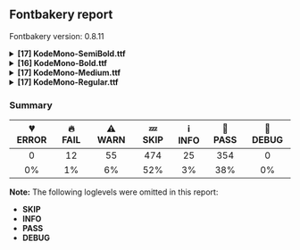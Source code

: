 ## Fontbakery report

Fontbakery version: 0.8.11

<details><summary><b>[17] KodeMono-SemiBold.ttf</b></summary><div><details><summary>🔥 <b>FAIL:</b> Checking OS/2 usWinAscent & usWinDescent. (<a href="https://font-bakery.readthedocs.io/en/stable/fontbakery/profiles/universal.html#com.google.fonts/check/family/win_ascent_and_descent">com.google.fonts/check/family/win_ascent_and_descent</a>)</summary><div>


* 🔥 **FAIL** OS/2.usWinDescent value should be equal or greater than 1000, but got 640 instead. [code: descent]
</div></details><details><summary>🔥 <b>FAIL:</b> Ensure soft_dotted characters lose their dot when combined with marks that replace the dot. (<a href="https://font-bakery.readthedocs.io/en/stable/fontbakery/profiles/universal.html#com.google.fonts/check/soft_dotted">com.google.fonts/check/soft_dotted</a>)</summary><div>


* 🔥 **FAIL** The dot of soft dotted characters used in orthographies must disappear in the following strings: i̊ i̋ i̍ i̐ i̓ j̀ j́ j̃ j̄ j̈ j̑ į̀ į́ į̂ į̃ į̄ į̌ ɨ̀ ɨ́ ɨ̂ ɨ̃ ɨ̄ ɨ̈ ɨ̋ ɨ̌ ɨ̏ ɨ̧̀ ɨ̧́ ɨ̧̂ ɨ̧̌ ɨ̱̀ ɨ̱́ ɨ̱̈ ḭ̀ ḭ́ ḭ̄ ị̀ ị́ ị̂ ị̃ ị̄

The dot of soft dotted characters should disappear in other cases, for example: i̅ i̇ i̎ i̒ i̔ i̖̅ i̖̇ i̖̊ i̖̋ i̖̍ i̖̎ i̖̐ i̖̒ i̖̓ i̖̔ i̗̅ i̗̇ i̗̊ i̗̋ i̗̍ [code: soft-dotted]
</div></details><details><summary>🔥 <b>FAIL:</b> Checking correctness of monospaced metadata. (<a href="https://font-bakery.readthedocs.io/en/stable/fontbakery/profiles/name.html#com.google.fonts/check/monospace">com.google.fonts/check/monospace</a>)</summary><div>


* 🔥 **FAIL** The PANOSE numbers are incorrect for a monospaced font. Note: Family Type is set to 0, which does not seem right. [code: mono-bad-panose]
* ⚠ **WARN** The OpenType spec recomments at https://learn.microsoft.com/en-us/typography/opentype/spec/recom#hhea-table that hhea.numberOfHMetrics be set to 3 but this font has 1 instead.
Please read https://github.com/fonttools/fonttools/issues/3014 to decide whether this makes sense for your font. [code: bad-numberOfHMetrics]
</div></details><details><summary>⚠ <b>WARN:</b> Checking OS/2 achVendID. (<a href="https://font-bakery.readthedocs.io/en/stable/fontbakery/profiles/googlefonts.html#com.google.fonts/check/vendor_id">com.google.fonts/check/vendor_id</a>)</summary><div>


* ⚠ **WARN** OS/2 VendorID value 'KDA ' is not yet recognized. If you registered it recently, then it's safe to ignore this warning message. Otherwise, you should set it to your own unique 4 character code, and register it with Microsoft at https://www.microsoft.com/typography/links/vendorlist.aspx
 [code: unknown]
</div></details><details><summary>⚠ <b>WARN:</b> License URL matches License text on name table? (<a href="https://font-bakery.readthedocs.io/en/stable/fontbakery/profiles/googlefonts.html#com.google.fonts/check/name/license_url">com.google.fonts/check/name/license_url</a>)</summary><div>


* ⚠ **WARN** Please consider using HTTPS URLs at name table entry [plat=3, enc=1, name=14] [code: http-in-license-info]
</div></details><details><summary>⚠ <b>WARN:</b> Check font follows the Google Fonts vertical metric schema (<a href="https://font-bakery.readthedocs.io/en/stable/fontbakery/profiles/googlefonts.html#com.google.fonts/check/vertical_metrics">com.google.fonts/check/vertical_metrics</a>)</summary><div>


* ⚠ **WARN** We recommend the absolute sum of the hhea metrics should be between 1.2-1.5x of the font's upm. This font has 1.549x (3098) [code: bad-hhea-range]
</div></details><details><summary>⚠ <b>WARN:</b> Ensure Stylistic Sets have description. (<a href="https://font-bakery.readthedocs.io/en/stable/fontbakery/profiles/googlefonts.html#com.google.fonts/check/stylisticset_description">com.google.fonts/check/stylisticset_description</a>)</summary><div>


* ⚠ **WARN** The stylistic set ss03 lacks a description string on the 'name' table. [code: missing-description]
* ⚠ **WARN** The stylistic set ss04 lacks a description string on the 'name' table. [code: missing-description]
* ⚠ **WARN** The stylistic set ss06 lacks a description string on the 'name' table. [code: missing-description]
* ⚠ **WARN** The stylistic set ss07 lacks a description string on the 'name' table. [code: missing-description]
* ⚠ **WARN** The stylistic set ss09 lacks a description string on the 'name' table. [code: missing-description]
* ⚠ **WARN** The stylistic set ss10 lacks a description string on the 'name' table. [code: missing-description]
</div></details><details><summary>⚠ <b>WARN:</b> Ensure fonts have ScriptLangTags declared on the 'meta' table. (<a href="https://font-bakery.readthedocs.io/en/stable/fontbakery/profiles/googlefonts.html#com.google.fonts/check/meta/script_lang_tags">com.google.fonts/check/meta/script_lang_tags</a>)</summary><div>


* ⚠ **WARN** This font file does not have a 'meta' table. [code: lacks-meta-table]
</div></details><details><summary>⚠ <b>WARN:</b> Glyph names are all valid? (<a href="https://font-bakery.readthedocs.io/en/stable/fontbakery/profiles/universal.html#com.google.fonts/check/valid_glyphnames">com.google.fonts/check/valid_glyphnames</a>)</summary><div>


* ⚠ **WARN** The following glyph names may be too long for some legacy systems which may expect a maximum 31-char length limit:
greater_greater_equal_middle.seq, greater_greater_hyphen_middle.seq, greater_greater_hyphen_start.seq and numbersign_underscore_parenleft.liga [code: legacy-long-names]
</div></details><details><summary>⚠ <b>WARN:</b> Check font contains no unreachable glyphs (<a href="https://font-bakery.readthedocs.io/en/stable/fontbakery/profiles/universal.html#com.google.fonts/check/unreachable_glyphs">com.google.fonts/check/unreachable_glyphs</a>)</summary><div>


* ⚠ **WARN** The following glyphs could not be reached by codepoint or substitution rules:

	- acute.case.loclPLK

	- at.spacer

	- braceright.spacer

	- commareversedbelowcomb.case

	- l.spacer

	- parenleft.spacer

	- strokelongoverlay 

	- strokeshortoverlay
 [code: unreachable-glyphs]
</div></details><details><summary>⚠ <b>WARN:</b> Check if each glyph has the recommended amount of contours. (<a href="https://font-bakery.readthedocs.io/en/stable/fontbakery/profiles/universal.html#com.google.fonts/check/contour_count">com.google.fonts/check/contour_count</a>)</summary><div>


* ⚠ **WARN** This check inspects the glyph outlines and detects the total number of contours in each of them. The expected values are infered from the typical ammounts of contours observed in a large collection of reference font families. The divergences listed below may simply indicate a significantly different design on some of your glyphs. On the other hand, some of these may flag actual bugs in the font such as glyphs mapped to an incorrect codepoint. Please consider reviewing the design and codepoint assignment of these to make sure they are correct.

The following glyphs do not have the recommended number of contours:

	- Glyph name: percent	Contours detected: 3	Expected: 5

	- Glyph name: Q	Contours detected: 1	Expected: 2

	- Glyph name: yen	Contours detected: 3	Expected: 1 or 2

	- Glyph name: copyright	Contours detected: 2	Expected: 3

	- Glyph name: softhyphen	Contours detected: 1	Expected: 0

	- Glyph name: Eth	Contours detected: 3	Expected: 2

	- Glyph name: aogonek	Contours detected: 3	Expected: 2

	- Glyph name: Dcroat	Contours detected: 3	Expected: 2

	- Glyph name: dcroat	Contours detected: 3	Expected: 2

	- Glyph name: eogonek	Contours detected: 3	Expected: 2

	- Glyph name: hbar	Contours detected: 2	Expected: 1

	- Glyph name: Lslash	Contours detected: 2	Expected: 1

	- Glyph name: lslash	Contours detected: 2	Expected: 1

	- Glyph name: Tbar	Contours detected: 2	Expected: 1

	- Glyph name: tbar	Contours detected: 2	Expected: 1

	- Glyph name: Uogonek	Contours detected: 2	Expected: 1

	- Glyph name: uogonek	Contours detected: 2	Expected: 1

	- Glyph name: uni0249	Contours detected: 3	Expected: 2

	- Glyph name: perthousand	Contours detected: 4	Expected: 6 or 7

	- Glyph name: trademark	Contours detected: 1	Expected: 2

	- Glyph name: notalmostequal	Contours detected: 3	Expected: 1

	- Glyph name: Dcroat	Contours detected: 3	Expected: 2

	- Glyph name: Eth	Contours detected: 3	Expected: 2

	- Glyph name: Lslash	Contours detected: 2	Expected: 1

	- Glyph name: Q	Contours detected: 1	Expected: 2

	- Glyph name: Tbar	Contours detected: 2	Expected: 1

	- Glyph name: Uogonek	Contours detected: 2	Expected: 1

	- Glyph name: aogonek	Contours detected: 3	Expected: 2

	- Glyph name: copyright	Contours detected: 2	Expected: 3

	- Glyph name: dcroat	Contours detected: 3	Expected: 2

	- Glyph name: eogonek	Contours detected: 3	Expected: 2

	- Glyph name: hbar	Contours detected: 2	Expected: 1

	- Glyph name: lslash	Contours detected: 2	Expected: 1

	- Glyph name: percent	Contours detected: 3	Expected: 5

	- Glyph name: perthousand	Contours detected: 4	Expected: 6 or 7

	- Glyph name: tbar	Contours detected: 2	Expected: 1

	- Glyph name: trademark	Contours detected: 1	Expected: 2

	- Glyph name: uni0249	Contours detected: 3	Expected: 2

	- Glyph name: uogonek	Contours detected: 2	Expected: 1 

	- Glyph name: yen	Contours detected: 3	Expected: 1 or 2
 [code: contour-count]
</div></details><details><summary>⚠ <b>WARN:</b> Does the font contain a soft hyphen? (<a href="https://font-bakery.readthedocs.io/en/stable/fontbakery/profiles/universal.html#com.google.fonts/check/soft_hyphen">com.google.fonts/check/soft_hyphen</a>)</summary><div>


* ⚠ **WARN** This font has a 'Soft Hyphen' character. [code: softhyphen]
</div></details><details><summary>⚠ <b>WARN:</b> Check glyphs in mark glyph class are non-spacing. (<a href="https://font-bakery.readthedocs.io/en/stable/fontbakery/profiles/gdef.html#com.google.fonts/check/gdef_spacing_marks">com.google.fonts/check/gdef_spacing_marks</a>)</summary><div>


* ⚠ **WARN** The following spacing glyphs may be in the GDEF mark glyph class by mistake:
	 acute (U+00B4), acute.case (unencoded), acutebelowcomb (U+0317), acutecomb (U+0301), asciitilde (U+007E), breve (U+02D8), breve.case (unencoded), brevebelowcomb (U+032E), brevecomb (U+0306), breveinvertedbelowcomb (U+032F), breveinvertedcomb (U+0311), candraBinducomb (U+0310), caroncomb (U+030C), cedilla (U+00B8), cedilla.case (unencoded), cedillacomb (U+0327), circumflex (U+02C6), circumflexbelowcomb (U+032D), circumflexcomb (U+0302), commaabovecomb (U+0313), commaaboverightcomb (U+0315), commaaccentcomb (U+0326), commaaccentcomb.salt (unencoded), commabelowcomb.case (unencoded), commareversedabovecomb (U+0314), commareversedbelowcomb.case (unencoded), commaturnedabovecomb (U+0312), dblgravecomb (U+030F), dbllowlinecomb (U+0333), dblvlinecomb (U+030E), dieresis (U+00A8), dieresis.case (unencoded), dieresisbelowcomb (U+0324), dieresiscomb (U+0308), dotaccent (U+02D9), dotaccent.case (unencoded), dotaccentcomb (U+0307), dotbelowcomb (U+0323), grave.case (unencoded), gravebelowcomb (U+0316), gravecomb (U+0300), hookabovecomb (U+0309), hungarumlaut (U+02DD), hungarumlautcomb (U+030B), lowlinecomb (U+0332), macron (U+00AF), macron.case (unencoded), macronbelowcomb (U+0331), macroncomb (U+0304), ogonek (U+02DB), ogonekcomb (U+0328), overlinecomb (U+0305), period_equal.cv32 (unencoded), quoteleft (U+2018), ring (U+02DA), ring.case (unencoded), ringbelowcomb (U+0325), ringcomb (U+030A), tilde (U+02DC), tilde.case (unencoded), tildebelowcomb (U+0330), tildecomb (U+0303), tildeoverlaycomb (U+0334), vlinebelowcomb (U+0329) and vlinecomb (U+030D) [code: spacing-mark-glyphs]
</div></details><details><summary>⚠ <b>WARN:</b> Check mark characters are in GDEF mark glyph class. (<a href="https://font-bakery.readthedocs.io/en/stable/fontbakery/profiles/gdef.html#com.google.fonts/check/gdef_mark_chars">com.google.fonts/check/gdef_mark_chars</a>)</summary><div>


* ⚠ **WARN** The following mark characters could be in the GDEF mark glyph class:
	 strokelongcomb (U+0336) and strokeshortcomb (U+0335) [code: mark-chars]
</div></details><details><summary>⚠ <b>WARN:</b> Check GDEF mark glyph class doesn't have characters that are not marks. (<a href="https://font-bakery.readthedocs.io/en/stable/fontbakery/profiles/gdef.html#com.google.fonts/check/gdef_non_mark_chars">com.google.fonts/check/gdef_non_mark_chars</a>)</summary><div>


* ⚠ **WARN** The following non-mark characters should not be in the GDEF mark glyph class:
	 U+007E, U+00A8, U+00AF, U+00B4, U+00B8, U+02C6, U+02D8, U+02D9, U+02DA, U+02DB, U+02DC, U+02DD and U+2018 [code: non-mark-chars]
</div></details><details><summary>⚠ <b>WARN:</b> Are there any misaligned on-curve points? (<a href="https://font-bakery.readthedocs.io/en/stable/fontbakery/profiles/<Section: Outline Correctness Checks>.html#com.google.fonts/check/outline_alignment_miss">com.google.fonts/check/outline_alignment_miss</a>)</summary><div>


* ⚠ **WARN** The following glyphs have on-curve points which have potentially incorrect y coordinates:

	* j (U+006A): X=704.0,Y=-2.0 (should be at baseline 0?)

	* jcircumflex (U+0135): X=704.0,Y=-2.0 (should be at baseline 0?)

	* jcircumflex (U+0135): X=581.0,Y=1435.0 (should be at cap-height 1433?)

	* obreve (U+014F): X=227.0,Y=1434.0 (should be at cap-height 1433?)

	* obreve (U+014F): X=973.0,Y=1434.0 (should be at cap-height 1433?)

	* umacron (U+016B): X=313.0,Y=1435.0 (should be at cap-height 1433?)

	* umacron (U+016B): X=887.0,Y=1435.0 (should be at cap-height 1433?)

	* uni01F0 (U+01F0): X=769.0,Y=-2.0 (should be at baseline 0?)

	* dotlessj (U+0237): X=769.0,Y=-2.0 (should be at baseline 0?) 

	* uni0249 (U+0249): X=704.0,Y=-2.0 (should be at baseline 0?) [code: found-misalignments]
</div></details><details><summary>⚠ <b>WARN:</b> Are any segments inordinately short? (<a href="https://font-bakery.readthedocs.io/en/stable/fontbakery/profiles/<Section: Outline Correctness Checks>.html#com.google.fonts/check/outline_short_segments">com.google.fonts/check/outline_short_segments</a>)</summary><div>


* ⚠ **WARN** The following glyphs have segments which seem very short:

	* dollar (U+0024) contains a short segment L<<822.0,197.0>--<853.0,224.0>>

	* two (U+0032) contains a short segment L<<347.0,224.0>--<347.0,197.0>>

	* five (U+0035) contains a short segment L<<347.0,1007.0>--<357.0,987.0>>

	* eight (U+0038) contains a short segment L<<308.0,680.0>--<293.0,680.0>>

	* M (U+004D) contains a short segment L<<347.0,1392.0>--<347.0,1359.0>>

	* M (U+004D) contains a short segment L<<510.0,769.0>--<510.0,792.0>>

	* N (U+004E) contains a short segment L<<383.0,1168.0>--<347.0,1168.0>>

	* S (U+0053) contains a short segment L<<822.0,197.0>--<853.0,224.0>>

	* W (U+0057) contains a short segment L<<388.0,236.0>--<411.0,236.0>>

	* W (U+0057) contains a short segment L<<798.0,235.0>--<819.0,235.0>>

	* Y (U+0059) contains a short segment L<<599.0,830.0>--<603.0,830.0>>

	* Z (U+005A) contains a short segment L<<908.0,842.0>--<934.0,842.0>>

	* a (U+0061) contains a short segment L<<339.0,301.0>--<339.0,293.0>>

	* w (U+0077) contains a short segment L<<402.0,232.0>--<411.0,232.0>>

	* w (U+0077) contains a short segment L<<789.0,238.0>--<795.0,238.0>>

	* x (U+0078) contains a short segment L<<318.0,493.0>--<318.0,496.0>>

	* y (U+0079) contains a short segment L<<853.0,-19.0>--<853.0,3.0>>

	* z (U+007A) contains a short segment L<<800.0,873.0>--<800.0,885.0>>

	* yen (U+00A5) contains a short segment L<<599.0,830.0>--<603.0,830.0>>

	* section (U+00A7) contains a short segment L<<763.0,197.0>--<790.0,227.0>>

	* ordfeminine (U+00AA) contains a short segment L<<374.0,870.0>--<374.0,864.0>>

	* twosuperior (U+00B2) contains a short segment L<<499.0,941.0>--<499.0,930.0>>

	* mu (U+00B5) contains a short segment L<<387.0,0.0>--<372.0,26.0>>

	* Ntilde (U+00D1) contains a short segment L<<383.0,1168.0>--<347.0,1168.0>>

	* Yacute (U+00DD) contains a short segment L<<599.0,830.0>--<603.0,830.0>>

	* agrave (U+00E0) contains a short segment L<<339.0,301.0>--<339.0,293.0>>

	* aacute (U+00E1) contains a short segment L<<339.0,301.0>--<339.0,293.0>>

	* acircumflex (U+00E2) contains a short segment L<<339.0,301.0>--<339.0,293.0>>

	* atilde (U+00E3) contains a short segment L<<339.0,301.0>--<339.0,293.0>>

	* adieresis (U+00E4) contains a short segment L<<339.0,301.0>--<339.0,293.0>>

	* aring (U+00E5) contains a short segment L<<339.0,301.0>--<339.0,293.0>>

	* yacute (U+00FD) contains a short segment L<<853.0,-19.0>--<853.0,3.0>>

	* ydieresis (U+00FF) contains a short segment L<<853.0,-19.0>--<853.0,3.0>>

	* amacron (U+0101) contains a short segment L<<339.0,301.0>--<339.0,293.0>>

	* abreve (U+0103) contains a short segment L<<339.0,301.0>--<339.0,293.0>>

	* aogonek (U+0105) contains a short segment L<<339.0,301.0>--<339.0,293.0>>

	* ij (U+0133) contains a short segment L<<826.0,-41.0>--<826.0,-17.0>>

	* Nacute (U+0143) contains a short segment L<<383.0,1168.0>--<347.0,1168.0>>

	* Ncommaaccent (U+0145) contains a short segment L<<383.0,1168.0>--<347.0,1168.0>>

	* Ncaron (U+0147) contains a short segment L<<383.0,1168.0>--<347.0,1168.0>>

	* Eng (U+014A) contains a short segment L<<383.0,1168.0>--<347.0,1168.0>>

	* Sacute (U+015A) contains a short segment L<<822.0,197.0>--<853.0,224.0>>

	* Scircumflex (U+015C) contains a short segment L<<822.0,197.0>--<853.0,224.0>>

	* Scedilla (U+015E) contains a short segment L<<822.0,197.0>--<853.0,224.0>>

	* Scaron (U+0160) contains a short segment L<<822.0,197.0>--<853.0,224.0>>

	* Wcircumflex (U+0174) contains a short segment L<<388.0,236.0>--<411.0,236.0>>

	* Wcircumflex (U+0174) contains a short segment L<<798.0,235.0>--<819.0,235.0>>

	* wcircumflex (U+0175) contains a short segment L<<402.0,232.0>--<411.0,232.0>>

	* wcircumflex (U+0175) contains a short segment L<<789.0,238.0>--<795.0,238.0>>

	* Ycircumflex (U+0176) contains a short segment L<<599.0,830.0>--<603.0,830.0>>

	* ycircumflex (U+0177) contains a short segment L<<853.0,-19.0>--<853.0,3.0>>

	* Ydieresis (U+0178) contains a short segment L<<599.0,830.0>--<603.0,830.0>>

	* Zacute (U+0179) contains a short segment L<<908.0,842.0>--<934.0,842.0>>

	* zacute (U+017A) contains a short segment L<<800.0,873.0>--<800.0,885.0>>

	* Zdotaccent (U+017B) contains a short segment L<<908.0,842.0>--<934.0,842.0>>

	* zdotaccent (U+017C) contains a short segment L<<800.0,873.0>--<800.0,885.0>>

	* Zcaron (U+017D) contains a short segment L<<908.0,842.0>--<934.0,842.0>>

	* zcaron (U+017E) contains a short segment L<<800.0,873.0>--<800.0,885.0>>

	* florin (U+0192) contains a short segment L<<487.0,0.0>--<485.0,0.0>>

	* Scommaaccent (U+0218) contains a short segment L<<822.0,197.0>--<853.0,224.0>>

	* mu (U+03BC) contains a short segment L<<387.0,0.0>--<372.0,26.0>>

	* uni1E01 (U+1E01) contains a short segment L<<339.0,301.0>--<339.0,293.0>>

	* Wgrave (U+1E80) contains a short segment L<<388.0,236.0>--<411.0,236.0>>

	* Wgrave (U+1E80) contains a short segment L<<798.0,235.0>--<819.0,235.0>>

	* wgrave (U+1E81) contains a short segment L<<402.0,232.0>--<411.0,232.0>>

	* wgrave (U+1E81) contains a short segment L<<789.0,238.0>--<795.0,238.0>>

	* Wacute (U+1E82) contains a short segment L<<388.0,236.0>--<411.0,236.0>>

	* Wacute (U+1E82) contains a short segment L<<798.0,235.0>--<819.0,235.0>>

	* wacute (U+1E83) contains a short segment L<<402.0,232.0>--<411.0,232.0>>

	* wacute (U+1E83) contains a short segment L<<789.0,238.0>--<795.0,238.0>>

	* Wdieresis (U+1E84) contains a short segment L<<388.0,236.0>--<411.0,236.0>>

	* Wdieresis (U+1E84) contains a short segment L<<798.0,235.0>--<819.0,235.0>>

	* wdieresis (U+1E85) contains a short segment L<<402.0,232.0>--<411.0,232.0>>

	* wdieresis (U+1E85) contains a short segment L<<789.0,238.0>--<795.0,238.0>>

	* Ygrave (U+1EF2) contains a short segment L<<599.0,830.0>--<603.0,830.0>>

	* ygrave (U+1EF3) contains a short segment L<<853.0,-19.0>--<853.0,3.0>>

	* five.superior (U+2075) contains a short segment L<<499.0,1254.0>--<503.0,1246.0>>

	* eight.superior (U+2078) contains a short segment L<<483.0,1123.0>--<477.0,1123.0>>

	* two.inferior (U+2082) contains a short segment L<<499.0,-150.0>--<499.0,-161.0>>

	* five.inferior (U+2085) contains a short segment L<<499.0,163.0>--<503.0,155.0>>

	* eight.inferior (U+2088) contains a short segment L<<483.0,32.0>--<477.0,32.0>>

	* trademark (U+2122) contains a short segment L<<784.0,939.0>--<784.0,942.0>>

	* lozenge (U+25CA) contains a short segment L<<604.0,1212.0>--<596.0,1212.0>> 

	* lozenge (U+25CA) contains a short segment L<<596.0,157.0>--<604.0,157.0>> [code: found-short-segments]
</div></details><br></div></details><details><summary><b>[16] KodeMono-Bold.ttf</b></summary><div><details><summary>🔥 <b>FAIL:</b> Checking OS/2 usWinAscent & usWinDescent. (<a href="https://font-bakery.readthedocs.io/en/stable/fontbakery/profiles/universal.html#com.google.fonts/check/family/win_ascent_and_descent">com.google.fonts/check/family/win_ascent_and_descent</a>)</summary><div>


* 🔥 **FAIL** OS/2.usWinDescent value should be equal or greater than 1000, but got 640 instead. [code: descent]
</div></details><details><summary>🔥 <b>FAIL:</b> Ensure soft_dotted characters lose their dot when combined with marks that replace the dot. (<a href="https://font-bakery.readthedocs.io/en/stable/fontbakery/profiles/universal.html#com.google.fonts/check/soft_dotted">com.google.fonts/check/soft_dotted</a>)</summary><div>


* 🔥 **FAIL** The dot of soft dotted characters used in orthographies must disappear in the following strings: i̊ i̋ i̍ i̐ i̓ j̀ j́ j̃ j̄ j̈ j̑ į̀ į́ į̂ į̃ į̄ į̌ ɨ̀ ɨ́ ɨ̂ ɨ̃ ɨ̄ ɨ̈ ɨ̋ ɨ̌ ɨ̏ ɨ̧̀ ɨ̧́ ɨ̧̂ ɨ̧̌ ɨ̱̀ ɨ̱́ ɨ̱̈ ḭ̀ ḭ́ ḭ̄ ị̀ ị́ ị̂ ị̃ ị̄

The dot of soft dotted characters should disappear in other cases, for example: i̅ i̇ i̎ i̒ i̔ i̖̅ i̖̇ i̖̊ i̖̋ i̖̍ i̖̎ i̖̐ i̖̒ i̖̓ i̖̔ i̗̅ i̗̇ i̗̊ i̗̋ i̗̍ [code: soft-dotted]
</div></details><details><summary>🔥 <b>FAIL:</b> Checking correctness of monospaced metadata. (<a href="https://font-bakery.readthedocs.io/en/stable/fontbakery/profiles/name.html#com.google.fonts/check/monospace">com.google.fonts/check/monospace</a>)</summary><div>


* 🔥 **FAIL** The PANOSE numbers are incorrect for a monospaced font. Note: Family Type is set to 0, which does not seem right. [code: mono-bad-panose]
* ⚠ **WARN** The OpenType spec recomments at https://learn.microsoft.com/en-us/typography/opentype/spec/recom#hhea-table that hhea.numberOfHMetrics be set to 3 but this font has 1 instead.
Please read https://github.com/fonttools/fonttools/issues/3014 to decide whether this makes sense for your font. [code: bad-numberOfHMetrics]
</div></details><details><summary>⚠ <b>WARN:</b> Checking OS/2 achVendID. (<a href="https://font-bakery.readthedocs.io/en/stable/fontbakery/profiles/googlefonts.html#com.google.fonts/check/vendor_id">com.google.fonts/check/vendor_id</a>)</summary><div>


* ⚠ **WARN** OS/2 VendorID value 'KDA ' is not yet recognized. If you registered it recently, then it's safe to ignore this warning message. Otherwise, you should set it to your own unique 4 character code, and register it with Microsoft at https://www.microsoft.com/typography/links/vendorlist.aspx
 [code: unknown]
</div></details><details><summary>⚠ <b>WARN:</b> License URL matches License text on name table? (<a href="https://font-bakery.readthedocs.io/en/stable/fontbakery/profiles/googlefonts.html#com.google.fonts/check/name/license_url">com.google.fonts/check/name/license_url</a>)</summary><div>


* ⚠ **WARN** Please consider using HTTPS URLs at name table entry [plat=3, enc=1, name=14] [code: http-in-license-info]
</div></details><details><summary>⚠ <b>WARN:</b> Check font follows the Google Fonts vertical metric schema (<a href="https://font-bakery.readthedocs.io/en/stable/fontbakery/profiles/googlefonts.html#com.google.fonts/check/vertical_metrics">com.google.fonts/check/vertical_metrics</a>)</summary><div>


* ⚠ **WARN** We recommend the absolute sum of the hhea metrics should be between 1.2-1.5x of the font's upm. This font has 1.549x (3098) [code: bad-hhea-range]
</div></details><details><summary>⚠ <b>WARN:</b> Ensure Stylistic Sets have description. (<a href="https://font-bakery.readthedocs.io/en/stable/fontbakery/profiles/googlefonts.html#com.google.fonts/check/stylisticset_description">com.google.fonts/check/stylisticset_description</a>)</summary><div>


* ⚠ **WARN** The stylistic set ss03 lacks a description string on the 'name' table. [code: missing-description]
* ⚠ **WARN** The stylistic set ss04 lacks a description string on the 'name' table. [code: missing-description]
* ⚠ **WARN** The stylistic set ss06 lacks a description string on the 'name' table. [code: missing-description]
* ⚠ **WARN** The stylistic set ss07 lacks a description string on the 'name' table. [code: missing-description]
* ⚠ **WARN** The stylistic set ss09 lacks a description string on the 'name' table. [code: missing-description]
* ⚠ **WARN** The stylistic set ss10 lacks a description string on the 'name' table. [code: missing-description]
</div></details><details><summary>⚠ <b>WARN:</b> Ensure fonts have ScriptLangTags declared on the 'meta' table. (<a href="https://font-bakery.readthedocs.io/en/stable/fontbakery/profiles/googlefonts.html#com.google.fonts/check/meta/script_lang_tags">com.google.fonts/check/meta/script_lang_tags</a>)</summary><div>


* ⚠ **WARN** This font file does not have a 'meta' table. [code: lacks-meta-table]
</div></details><details><summary>⚠ <b>WARN:</b> Glyph names are all valid? (<a href="https://font-bakery.readthedocs.io/en/stable/fontbakery/profiles/universal.html#com.google.fonts/check/valid_glyphnames">com.google.fonts/check/valid_glyphnames</a>)</summary><div>


* ⚠ **WARN** The following glyph names may be too long for some legacy systems which may expect a maximum 31-char length limit:
greater_greater_equal_middle.seq, greater_greater_hyphen_middle.seq, greater_greater_hyphen_start.seq and numbersign_underscore_parenleft.liga [code: legacy-long-names]
</div></details><details><summary>⚠ <b>WARN:</b> Check font contains no unreachable glyphs (<a href="https://font-bakery.readthedocs.io/en/stable/fontbakery/profiles/universal.html#com.google.fonts/check/unreachable_glyphs">com.google.fonts/check/unreachable_glyphs</a>)</summary><div>


* ⚠ **WARN** The following glyphs could not be reached by codepoint or substitution rules:

	- acute.case.loclPLK

	- at.spacer

	- braceright.spacer

	- commareversedbelowcomb.case

	- l.spacer

	- parenleft.spacer

	- strokelongoverlay 

	- strokeshortoverlay
 [code: unreachable-glyphs]
</div></details><details><summary>⚠ <b>WARN:</b> Check if each glyph has the recommended amount of contours. (<a href="https://font-bakery.readthedocs.io/en/stable/fontbakery/profiles/universal.html#com.google.fonts/check/contour_count">com.google.fonts/check/contour_count</a>)</summary><div>


* ⚠ **WARN** This check inspects the glyph outlines and detects the total number of contours in each of them. The expected values are infered from the typical ammounts of contours observed in a large collection of reference font families. The divergences listed below may simply indicate a significantly different design on some of your glyphs. On the other hand, some of these may flag actual bugs in the font such as glyphs mapped to an incorrect codepoint. Please consider reviewing the design and codepoint assignment of these to make sure they are correct.

The following glyphs do not have the recommended number of contours:

	- Glyph name: percent	Contours detected: 3	Expected: 5

	- Glyph name: Q	Contours detected: 1	Expected: 2

	- Glyph name: yen	Contours detected: 3	Expected: 1 or 2

	- Glyph name: copyright	Contours detected: 2	Expected: 3

	- Glyph name: softhyphen	Contours detected: 1	Expected: 0

	- Glyph name: Eth	Contours detected: 3	Expected: 2

	- Glyph name: aogonek	Contours detected: 3	Expected: 2

	- Glyph name: Dcroat	Contours detected: 3	Expected: 2

	- Glyph name: dcroat	Contours detected: 3	Expected: 2

	- Glyph name: eogonek	Contours detected: 3	Expected: 2

	- Glyph name: hbar	Contours detected: 2	Expected: 1

	- Glyph name: Lslash	Contours detected: 2	Expected: 1

	- Glyph name: lslash	Contours detected: 2	Expected: 1

	- Glyph name: Tbar	Contours detected: 2	Expected: 1

	- Glyph name: tbar	Contours detected: 2	Expected: 1

	- Glyph name: Uogonek	Contours detected: 2	Expected: 1

	- Glyph name: uogonek	Contours detected: 2	Expected: 1

	- Glyph name: uni0249	Contours detected: 3	Expected: 2

	- Glyph name: perthousand	Contours detected: 4	Expected: 6 or 7

	- Glyph name: trademark	Contours detected: 1	Expected: 2

	- Glyph name: notalmostequal	Contours detected: 3	Expected: 1

	- Glyph name: Dcroat	Contours detected: 3	Expected: 2

	- Glyph name: Eth	Contours detected: 3	Expected: 2

	- Glyph name: Lslash	Contours detected: 2	Expected: 1

	- Glyph name: Q	Contours detected: 1	Expected: 2

	- Glyph name: Tbar	Contours detected: 2	Expected: 1

	- Glyph name: Uogonek	Contours detected: 2	Expected: 1

	- Glyph name: aogonek	Contours detected: 3	Expected: 2

	- Glyph name: copyright	Contours detected: 2	Expected: 3

	- Glyph name: dcroat	Contours detected: 3	Expected: 2

	- Glyph name: eogonek	Contours detected: 3	Expected: 2

	- Glyph name: hbar	Contours detected: 2	Expected: 1

	- Glyph name: lslash	Contours detected: 2	Expected: 1

	- Glyph name: percent	Contours detected: 3	Expected: 5

	- Glyph name: perthousand	Contours detected: 4	Expected: 6 or 7

	- Glyph name: tbar	Contours detected: 2	Expected: 1

	- Glyph name: trademark	Contours detected: 1	Expected: 2

	- Glyph name: uni0249	Contours detected: 3	Expected: 2

	- Glyph name: uogonek	Contours detected: 2	Expected: 1 

	- Glyph name: yen	Contours detected: 3	Expected: 1 or 2
 [code: contour-count]
</div></details><details><summary>⚠ <b>WARN:</b> Does the font contain a soft hyphen? (<a href="https://font-bakery.readthedocs.io/en/stable/fontbakery/profiles/universal.html#com.google.fonts/check/soft_hyphen">com.google.fonts/check/soft_hyphen</a>)</summary><div>


* ⚠ **WARN** This font has a 'Soft Hyphen' character. [code: softhyphen]
</div></details><details><summary>⚠ <b>WARN:</b> Check glyphs in mark glyph class are non-spacing. (<a href="https://font-bakery.readthedocs.io/en/stable/fontbakery/profiles/gdef.html#com.google.fonts/check/gdef_spacing_marks">com.google.fonts/check/gdef_spacing_marks</a>)</summary><div>


* ⚠ **WARN** The following spacing glyphs may be in the GDEF mark glyph class by mistake:
	 acute (U+00B4), acute.case (unencoded), acutebelowcomb (U+0317), acutecomb (U+0301), asciitilde (U+007E), breve (U+02D8), breve.case (unencoded), brevebelowcomb (U+032E), brevecomb (U+0306), breveinvertedbelowcomb (U+032F), breveinvertedcomb (U+0311), candraBinducomb (U+0310), caroncomb (U+030C), cedilla (U+00B8), cedilla.case (unencoded), cedillacomb (U+0327), circumflex (U+02C6), circumflexbelowcomb (U+032D), circumflexcomb (U+0302), commaabovecomb (U+0313), commaaboverightcomb (U+0315), commaaccentcomb (U+0326), commaaccentcomb.salt (unencoded), commabelowcomb.case (unencoded), commareversedabovecomb (U+0314), commareversedbelowcomb.case (unencoded), commaturnedabovecomb (U+0312), dblgravecomb (U+030F), dbllowlinecomb (U+0333), dblvlinecomb (U+030E), dieresis (U+00A8), dieresis.case (unencoded), dieresisbelowcomb (U+0324), dieresiscomb (U+0308), dotaccent (U+02D9), dotaccent.case (unencoded), dotaccentcomb (U+0307), dotbelowcomb (U+0323), grave.case (unencoded), gravebelowcomb (U+0316), gravecomb (U+0300), hookabovecomb (U+0309), hungarumlaut (U+02DD), hungarumlautcomb (U+030B), lowlinecomb (U+0332), macron (U+00AF), macron.case (unencoded), macronbelowcomb (U+0331), macroncomb (U+0304), ogonek (U+02DB), ogonekcomb (U+0328), overlinecomb (U+0305), period_equal.cv32 (unencoded), quoteleft (U+2018), ring (U+02DA), ring.case (unencoded), ringbelowcomb (U+0325), ringcomb (U+030A), tilde (U+02DC), tilde.case (unencoded), tildebelowcomb (U+0330), tildecomb (U+0303), tildeoverlaycomb (U+0334), vlinebelowcomb (U+0329) and vlinecomb (U+030D) [code: spacing-mark-glyphs]
</div></details><details><summary>⚠ <b>WARN:</b> Check mark characters are in GDEF mark glyph class. (<a href="https://font-bakery.readthedocs.io/en/stable/fontbakery/profiles/gdef.html#com.google.fonts/check/gdef_mark_chars">com.google.fonts/check/gdef_mark_chars</a>)</summary><div>


* ⚠ **WARN** The following mark characters could be in the GDEF mark glyph class:
	 strokelongcomb (U+0336) and strokeshortcomb (U+0335) [code: mark-chars]
</div></details><details><summary>⚠ <b>WARN:</b> Check GDEF mark glyph class doesn't have characters that are not marks. (<a href="https://font-bakery.readthedocs.io/en/stable/fontbakery/profiles/gdef.html#com.google.fonts/check/gdef_non_mark_chars">com.google.fonts/check/gdef_non_mark_chars</a>)</summary><div>


* ⚠ **WARN** The following non-mark characters should not be in the GDEF mark glyph class:
	 U+007E, U+00A8, U+00AF, U+00B4, U+00B8, U+02C6, U+02D8, U+02D9, U+02DA, U+02DB, U+02DC, U+02DD and U+2018 [code: non-mark-chars]
</div></details><details><summary>⚠ <b>WARN:</b> Are there any misaligned on-curve points? (<a href="https://font-bakery.readthedocs.io/en/stable/fontbakery/profiles/<Section: Outline Correctness Checks>.html#com.google.fonts/check/outline_alignment_miss">com.google.fonts/check/outline_alignment_miss</a>)</summary><div>


* ⚠ **WARN** The following glyphs have on-curve points which have potentially incorrect y coordinates:

	* k (U+006B): X=528.0,Y=638.0 (should be at x-height 640?)

	* degree (U+00B0): X=833.0,Y=1448.0 (should be at cap-height 1450?)

	* degree (U+00B0): X=368.0,Y=1448.0 (should be at cap-height 1450?)

	* acircumflex (U+00E2): X=600.0,Y=1448.0 (should be at cap-height 1450?)

	* ebreve (U+0115): X=432.0,Y=1449.0 (should be at cap-height 1450?)

	* ebreve (U+0115): X=752.0,Y=1449.0 (should be at cap-height 1450?)

	* gbreve (U+011F): X=444.0,Y=1448.0 (should be at cap-height 1450?)

	* gbreve (U+011F): X=764.0,Y=1448.0 (should be at cap-height 1450?)

	* ncaron (U+0148): X=600.0,Y=1451.0 (should be at cap-height 1450?)

	* rcaron (U+0159): X=617.0,Y=1451.0 (should be at cap-height 1450?)

	* scaron (U+0161): X=585.0,Y=1451.0 (should be at cap-height 1450?)

	* zcaron (U+017E): X=600.0,Y=1451.0 (should be at cap-height 1450?)

	* ring (U+02DA): X=834.0,Y=1448.0 (should be at cap-height 1450?)

	* ring (U+02DA): X=369.0,Y=1448.0 (should be at cap-height 1450?)

	* ringcomb (U+030A): X=834.0,Y=1448.0 (should be at cap-height 1450?)

	* ringcomb (U+030A): X=369.0,Y=1448.0 (should be at cap-height 1450?)

	* perthousand (U+2030): X=719.0,Y=-1.0 (should be at baseline 0?) 

	* perthousand (U+2030): X=552.0,Y=-1.0 (should be at baseline 0?) [code: found-misalignments]
</div></details><br></div></details><details><summary><b>[17] KodeMono-Medium.ttf</b></summary><div><details><summary>🔥 <b>FAIL:</b> Checking OS/2 usWinAscent & usWinDescent. (<a href="https://font-bakery.readthedocs.io/en/stable/fontbakery/profiles/universal.html#com.google.fonts/check/family/win_ascent_and_descent">com.google.fonts/check/family/win_ascent_and_descent</a>)</summary><div>


* 🔥 **FAIL** OS/2.usWinDescent value should be equal or greater than 1000, but got 640 instead. [code: descent]
</div></details><details><summary>🔥 <b>FAIL:</b> Ensure soft_dotted characters lose their dot when combined with marks that replace the dot. (<a href="https://font-bakery.readthedocs.io/en/stable/fontbakery/profiles/universal.html#com.google.fonts/check/soft_dotted">com.google.fonts/check/soft_dotted</a>)</summary><div>


* 🔥 **FAIL** The dot of soft dotted characters used in orthographies must disappear in the following strings: i̊ i̋ i̍ i̐ i̓ j̀ j́ j̃ j̄ j̈ j̑ į̀ į́ į̂ į̃ į̄ į̌ ɨ̀ ɨ́ ɨ̂ ɨ̃ ɨ̄ ɨ̈ ɨ̋ ɨ̌ ɨ̏ ɨ̧̀ ɨ̧́ ɨ̧̂ ɨ̧̌ ɨ̱̀ ɨ̱́ ɨ̱̈ ḭ̀ ḭ́ ḭ̄ ị̀ ị́ ị̂ ị̃ ị̄

The dot of soft dotted characters should disappear in other cases, for example: i̅ i̇ i̎ i̒ i̔ i̖̅ i̖̇ i̖̊ i̖̋ i̖̍ i̖̎ i̖̐ i̖̒ i̖̓ i̖̔ i̗̅ i̗̇ i̗̊ i̗̋ i̗̍ [code: soft-dotted]
</div></details><details><summary>🔥 <b>FAIL:</b> Checking correctness of monospaced metadata. (<a href="https://font-bakery.readthedocs.io/en/stable/fontbakery/profiles/name.html#com.google.fonts/check/monospace">com.google.fonts/check/monospace</a>)</summary><div>


* 🔥 **FAIL** The PANOSE numbers are incorrect for a monospaced font. Note: Family Type is set to 0, which does not seem right. [code: mono-bad-panose]
* ⚠ **WARN** The OpenType spec recomments at https://learn.microsoft.com/en-us/typography/opentype/spec/recom#hhea-table that hhea.numberOfHMetrics be set to 3 but this font has 1 instead.
Please read https://github.com/fonttools/fonttools/issues/3014 to decide whether this makes sense for your font. [code: bad-numberOfHMetrics]
</div></details><details><summary>⚠ <b>WARN:</b> Checking OS/2 achVendID. (<a href="https://font-bakery.readthedocs.io/en/stable/fontbakery/profiles/googlefonts.html#com.google.fonts/check/vendor_id">com.google.fonts/check/vendor_id</a>)</summary><div>


* ⚠ **WARN** OS/2 VendorID value 'KDA ' is not yet recognized. If you registered it recently, then it's safe to ignore this warning message. Otherwise, you should set it to your own unique 4 character code, and register it with Microsoft at https://www.microsoft.com/typography/links/vendorlist.aspx
 [code: unknown]
</div></details><details><summary>⚠ <b>WARN:</b> License URL matches License text on name table? (<a href="https://font-bakery.readthedocs.io/en/stable/fontbakery/profiles/googlefonts.html#com.google.fonts/check/name/license_url">com.google.fonts/check/name/license_url</a>)</summary><div>


* ⚠ **WARN** Please consider using HTTPS URLs at name table entry [plat=3, enc=1, name=14] [code: http-in-license-info]
</div></details><details><summary>⚠ <b>WARN:</b> Check font follows the Google Fonts vertical metric schema (<a href="https://font-bakery.readthedocs.io/en/stable/fontbakery/profiles/googlefonts.html#com.google.fonts/check/vertical_metrics">com.google.fonts/check/vertical_metrics</a>)</summary><div>


* ⚠ **WARN** We recommend the absolute sum of the hhea metrics should be between 1.2-1.5x of the font's upm. This font has 1.549x (3098) [code: bad-hhea-range]
</div></details><details><summary>⚠ <b>WARN:</b> Ensure Stylistic Sets have description. (<a href="https://font-bakery.readthedocs.io/en/stable/fontbakery/profiles/googlefonts.html#com.google.fonts/check/stylisticset_description">com.google.fonts/check/stylisticset_description</a>)</summary><div>


* ⚠ **WARN** The stylistic set ss03 lacks a description string on the 'name' table. [code: missing-description]
* ⚠ **WARN** The stylistic set ss04 lacks a description string on the 'name' table. [code: missing-description]
* ⚠ **WARN** The stylistic set ss06 lacks a description string on the 'name' table. [code: missing-description]
* ⚠ **WARN** The stylistic set ss07 lacks a description string on the 'name' table. [code: missing-description]
* ⚠ **WARN** The stylistic set ss09 lacks a description string on the 'name' table. [code: missing-description]
* ⚠ **WARN** The stylistic set ss10 lacks a description string on the 'name' table. [code: missing-description]
</div></details><details><summary>⚠ <b>WARN:</b> Ensure fonts have ScriptLangTags declared on the 'meta' table. (<a href="https://font-bakery.readthedocs.io/en/stable/fontbakery/profiles/googlefonts.html#com.google.fonts/check/meta/script_lang_tags">com.google.fonts/check/meta/script_lang_tags</a>)</summary><div>


* ⚠ **WARN** This font file does not have a 'meta' table. [code: lacks-meta-table]
</div></details><details><summary>⚠ <b>WARN:</b> Glyph names are all valid? (<a href="https://font-bakery.readthedocs.io/en/stable/fontbakery/profiles/universal.html#com.google.fonts/check/valid_glyphnames">com.google.fonts/check/valid_glyphnames</a>)</summary><div>


* ⚠ **WARN** The following glyph names may be too long for some legacy systems which may expect a maximum 31-char length limit:
greater_greater_equal_middle.seq, greater_greater_hyphen_middle.seq, greater_greater_hyphen_start.seq and numbersign_underscore_parenleft.liga [code: legacy-long-names]
</div></details><details><summary>⚠ <b>WARN:</b> Check font contains no unreachable glyphs (<a href="https://font-bakery.readthedocs.io/en/stable/fontbakery/profiles/universal.html#com.google.fonts/check/unreachable_glyphs">com.google.fonts/check/unreachable_glyphs</a>)</summary><div>


* ⚠ **WARN** The following glyphs could not be reached by codepoint or substitution rules:

	- acute.case.loclPLK

	- at.spacer

	- braceright.spacer

	- commareversedbelowcomb.case

	- l.spacer

	- parenleft.spacer

	- strokelongoverlay 

	- strokeshortoverlay
 [code: unreachable-glyphs]
</div></details><details><summary>⚠ <b>WARN:</b> Check if each glyph has the recommended amount of contours. (<a href="https://font-bakery.readthedocs.io/en/stable/fontbakery/profiles/universal.html#com.google.fonts/check/contour_count">com.google.fonts/check/contour_count</a>)</summary><div>


* ⚠ **WARN** This check inspects the glyph outlines and detects the total number of contours in each of them. The expected values are infered from the typical ammounts of contours observed in a large collection of reference font families. The divergences listed below may simply indicate a significantly different design on some of your glyphs. On the other hand, some of these may flag actual bugs in the font such as glyphs mapped to an incorrect codepoint. Please consider reviewing the design and codepoint assignment of these to make sure they are correct.

The following glyphs do not have the recommended number of contours:

	- Glyph name: percent	Contours detected: 3	Expected: 5

	- Glyph name: Q	Contours detected: 1	Expected: 2

	- Glyph name: yen	Contours detected: 3	Expected: 1 or 2

	- Glyph name: copyright	Contours detected: 2	Expected: 3

	- Glyph name: softhyphen	Contours detected: 1	Expected: 0

	- Glyph name: Eth	Contours detected: 3	Expected: 2

	- Glyph name: aogonek	Contours detected: 3	Expected: 2

	- Glyph name: Dcroat	Contours detected: 3	Expected: 2

	- Glyph name: dcroat	Contours detected: 3	Expected: 2

	- Glyph name: eogonek	Contours detected: 3	Expected: 2

	- Glyph name: hbar	Contours detected: 2	Expected: 1

	- Glyph name: Lslash	Contours detected: 2	Expected: 1

	- Glyph name: lslash	Contours detected: 2	Expected: 1

	- Glyph name: Tbar	Contours detected: 2	Expected: 1

	- Glyph name: tbar	Contours detected: 2	Expected: 1

	- Glyph name: Uogonek	Contours detected: 2	Expected: 1

	- Glyph name: uogonek	Contours detected: 2	Expected: 1

	- Glyph name: uni0249	Contours detected: 3	Expected: 2

	- Glyph name: perthousand	Contours detected: 4	Expected: 6 or 7

	- Glyph name: trademark	Contours detected: 1	Expected: 2

	- Glyph name: notalmostequal	Contours detected: 3	Expected: 1

	- Glyph name: Dcroat	Contours detected: 3	Expected: 2

	- Glyph name: Eth	Contours detected: 3	Expected: 2

	- Glyph name: Lslash	Contours detected: 2	Expected: 1

	- Glyph name: Q	Contours detected: 1	Expected: 2

	- Glyph name: Tbar	Contours detected: 2	Expected: 1

	- Glyph name: Uogonek	Contours detected: 2	Expected: 1

	- Glyph name: aogonek	Contours detected: 3	Expected: 2

	- Glyph name: copyright	Contours detected: 2	Expected: 3

	- Glyph name: dcroat	Contours detected: 3	Expected: 2

	- Glyph name: eogonek	Contours detected: 3	Expected: 2

	- Glyph name: hbar	Contours detected: 2	Expected: 1

	- Glyph name: lslash	Contours detected: 2	Expected: 1

	- Glyph name: percent	Contours detected: 3	Expected: 5

	- Glyph name: perthousand	Contours detected: 4	Expected: 6 or 7

	- Glyph name: tbar	Contours detected: 2	Expected: 1

	- Glyph name: trademark	Contours detected: 1	Expected: 2

	- Glyph name: uni0249	Contours detected: 3	Expected: 2

	- Glyph name: uogonek	Contours detected: 2	Expected: 1 

	- Glyph name: yen	Contours detected: 3	Expected: 1 or 2
 [code: contour-count]
</div></details><details><summary>⚠ <b>WARN:</b> Does the font contain a soft hyphen? (<a href="https://font-bakery.readthedocs.io/en/stable/fontbakery/profiles/universal.html#com.google.fonts/check/soft_hyphen">com.google.fonts/check/soft_hyphen</a>)</summary><div>


* ⚠ **WARN** This font has a 'Soft Hyphen' character. [code: softhyphen]
</div></details><details><summary>⚠ <b>WARN:</b> Check glyphs in mark glyph class are non-spacing. (<a href="https://font-bakery.readthedocs.io/en/stable/fontbakery/profiles/gdef.html#com.google.fonts/check/gdef_spacing_marks">com.google.fonts/check/gdef_spacing_marks</a>)</summary><div>


* ⚠ **WARN** The following spacing glyphs may be in the GDEF mark glyph class by mistake:
	 acute (U+00B4), acute.case (unencoded), acutebelowcomb (U+0317), acutecomb (U+0301), asciitilde (U+007E), breve (U+02D8), breve.case (unencoded), brevebelowcomb (U+032E), brevecomb (U+0306), breveinvertedbelowcomb (U+032F), breveinvertedcomb (U+0311), candraBinducomb (U+0310), caroncomb (U+030C), cedilla (U+00B8), cedilla.case (unencoded), cedillacomb (U+0327), circumflex (U+02C6), circumflexbelowcomb (U+032D), circumflexcomb (U+0302), commaabovecomb (U+0313), commaaboverightcomb (U+0315), commaaccentcomb (U+0326), commaaccentcomb.salt (unencoded), commabelowcomb.case (unencoded), commareversedabovecomb (U+0314), commareversedbelowcomb.case (unencoded), commaturnedabovecomb (U+0312), dblgravecomb (U+030F), dbllowlinecomb (U+0333), dblvlinecomb (U+030E), dieresis (U+00A8), dieresis.case (unencoded), dieresisbelowcomb (U+0324), dieresiscomb (U+0308), dotaccent (U+02D9), dotaccent.case (unencoded), dotaccentcomb (U+0307), dotbelowcomb (U+0323), grave.case (unencoded), gravebelowcomb (U+0316), gravecomb (U+0300), hookabovecomb (U+0309), hungarumlaut (U+02DD), hungarumlautcomb (U+030B), lowlinecomb (U+0332), macron (U+00AF), macron.case (unencoded), macronbelowcomb (U+0331), macroncomb (U+0304), ogonek (U+02DB), ogonekcomb (U+0328), overlinecomb (U+0305), period_equal.cv32 (unencoded), quoteleft (U+2018), ring (U+02DA), ring.case (unencoded), ringbelowcomb (U+0325), ringcomb (U+030A), tilde (U+02DC), tilde.case (unencoded), tildebelowcomb (U+0330), tildecomb (U+0303), tildeoverlaycomb (U+0334), vlinebelowcomb (U+0329) and vlinecomb (U+030D) [code: spacing-mark-glyphs]
</div></details><details><summary>⚠ <b>WARN:</b> Check mark characters are in GDEF mark glyph class. (<a href="https://font-bakery.readthedocs.io/en/stable/fontbakery/profiles/gdef.html#com.google.fonts/check/gdef_mark_chars">com.google.fonts/check/gdef_mark_chars</a>)</summary><div>


* ⚠ **WARN** The following mark characters could be in the GDEF mark glyph class:
	 strokelongcomb (U+0336) and strokeshortcomb (U+0335) [code: mark-chars]
</div></details><details><summary>⚠ <b>WARN:</b> Check GDEF mark glyph class doesn't have characters that are not marks. (<a href="https://font-bakery.readthedocs.io/en/stable/fontbakery/profiles/gdef.html#com.google.fonts/check/gdef_non_mark_chars">com.google.fonts/check/gdef_non_mark_chars</a>)</summary><div>


* ⚠ **WARN** The following non-mark characters should not be in the GDEF mark glyph class:
	 U+007E, U+00A8, U+00AF, U+00B4, U+00B8, U+02C6, U+02D8, U+02D9, U+02DA, U+02DB, U+02DC, U+02DD and U+2018 [code: non-mark-chars]
</div></details><details><summary>⚠ <b>WARN:</b> Are there any misaligned on-curve points? (<a href="https://font-bakery.readthedocs.io/en/stable/fontbakery/profiles/<Section: Outline Correctness Checks>.html#com.google.fonts/check/outline_alignment_miss">com.google.fonts/check/outline_alignment_miss</a>)</summary><div>


* ⚠ **WARN** The following glyphs have on-curve points which have potentially incorrect y coordinates:

	* e (U+0065): X=329.0,Y=639.0 (should be at x-height 640?)

	* e (U+0065): X=644.0,Y=639.0 (should be at x-height 640?)

	* sterling (U+00A3): X=407.0,Y=1419.0 (should be at cap-height 1417?)

	* sterling (U+00A3): X=1038.0,Y=1419.0 (should be at cap-height 1417?)

	* Thorn (U+00DE): X=333.0,Y=-1.0 (should be at baseline 0?)

	* Thorn (U+00DE): X=147.0,Y=-1.0 (should be at baseline 0?)

	* eth (U+00F0): X=596.0,Y=1416.0 (should be at cap-height 1417?)

	* oslash (U+00F8): X=899.0,Y=1416.0 (should be at cap-height 1417?)

	* florin (U+0192): X=473.0,Y=1.0 (should be at baseline 0?)

	* florin (U+0192): X=472.0,Y=1.0 (should be at baseline 0?) 

	* oslashacute (U+01FF): X=899.0,Y=1416.0 (should be at cap-height 1417?) [code: found-misalignments]
</div></details><details><summary>⚠ <b>WARN:</b> Are any segments inordinately short? (<a href="https://font-bakery.readthedocs.io/en/stable/fontbakery/profiles/<Section: Outline Correctness Checks>.html#com.google.fonts/check/outline_short_segments">com.google.fonts/check/outline_short_segments</a>)</summary><div>


* ⚠ **WARN** The following glyphs have segments which seem very short:

	* zero (U+0030) contains a short segment L<<333.0,287.0>--<333.0,275.0>>

	* five (U+0035) contains a short segment L<<333.0,994.0>--<344.0,973.0>>

	* eight (U+0038) contains a short segment L<<326.0,675.0>--<308.0,675.0>>

	* M (U+004D) contains a short segment L<<333.0,1392.0>--<333.0,1348.0>>

	* M (U+004D) contains a short segment L<<510.0,782.0>--<510.0,795.0>>

	* W (U+0057) contains a short segment L<<362.0,190.0>--<397.0,190.0>>

	* W (U+0057) contains a short segment L<<807.0,190.0>--<842.0,190.0>>

	* Y (U+0059) contains a short segment L<<598.0,823.0>--<602.0,823.0>>

	* Z (U+005A) contains a short segment L<<877.0,828.0>--<907.0,828.0>>

	* w (U+0077) contains a short segment L<<388.0,188.0>--<397.0,188.0>>

	* w (U+0077) contains a short segment L<<803.0,192.0>--<809.0,192.0>>

	* x (U+0078) contains a short segment L<<337.0,487.0>--<337.0,490.0>>

	* y (U+0079) contains a short segment L<<867.0,-37.0>--<867.0,3.0>>

	* z (U+007A) contains a short segment L<<840.0,881.0>--<840.0,899.0>>

	* yen (U+00A5) contains a short segment L<<598.0,823.0>--<602.0,823.0>>

	* mu (U+00B5) contains a short segment L<<375.0,0.0>--<358.0,26.0>>

	* Yacute (U+00DD) contains a short segment L<<598.0,823.0>--<602.0,823.0>>

	* yacute (U+00FD) contains a short segment L<<867.0,-37.0>--<867.0,3.0>>

	* ydieresis (U+00FF) contains a short segment L<<867.0,-37.0>--<867.0,3.0>>

	* ij (U+0133) contains a short segment L<<843.0,-48.0>--<843.0,-23.0>>

	* eng (U+014B) contains a short segment L<<867.0,-5.0>--<867.0,0.0>>

	* eng (U+014B) contains a short segment L<<867.0,0.0>--<867.0,0.0>>

	* OE (U+0152) contains a short segment L<<773.0,197.0>--<749.0,171.0>>

	* Wcircumflex (U+0174) contains a short segment L<<362.0,190.0>--<397.0,190.0>>

	* Wcircumflex (U+0174) contains a short segment L<<807.0,190.0>--<842.0,190.0>>

	* wcircumflex (U+0175) contains a short segment L<<388.0,188.0>--<397.0,188.0>>

	* wcircumflex (U+0175) contains a short segment L<<803.0,192.0>--<809.0,192.0>>

	* Ycircumflex (U+0176) contains a short segment L<<598.0,823.0>--<602.0,823.0>>

	* ycircumflex (U+0177) contains a short segment L<<867.0,-37.0>--<867.0,3.0>>

	* Ydieresis (U+0178) contains a short segment L<<598.0,823.0>--<602.0,823.0>>

	* Zacute (U+0179) contains a short segment L<<877.0,828.0>--<907.0,828.0>>

	* zacute (U+017A) contains a short segment L<<840.0,881.0>--<840.0,899.0>>

	* Zdotaccent (U+017B) contains a short segment L<<877.0,828.0>--<907.0,828.0>>

	* zdotaccent (U+017C) contains a short segment L<<840.0,881.0>--<840.0,899.0>>

	* Zcaron (U+017D) contains a short segment L<<877.0,828.0>--<907.0,828.0>>

	* zcaron (U+017E) contains a short segment L<<840.0,881.0>--<840.0,899.0>>

	* florin (U+0192) contains a short segment L<<473.0,1.0>--<472.0,1.0>>

	* mu (U+03BC) contains a short segment L<<375.0,0.0>--<358.0,26.0>>

	* Wgrave (U+1E80) contains a short segment L<<362.0,190.0>--<397.0,190.0>>

	* Wgrave (U+1E80) contains a short segment L<<807.0,190.0>--<842.0,190.0>>

	* wgrave (U+1E81) contains a short segment L<<388.0,188.0>--<397.0,188.0>>

	* wgrave (U+1E81) contains a short segment L<<803.0,192.0>--<809.0,192.0>>

	* Wacute (U+1E82) contains a short segment L<<362.0,190.0>--<397.0,190.0>>

	* Wacute (U+1E82) contains a short segment L<<807.0,190.0>--<842.0,190.0>>

	* wacute (U+1E83) contains a short segment L<<388.0,188.0>--<397.0,188.0>>

	* wacute (U+1E83) contains a short segment L<<803.0,192.0>--<809.0,192.0>>

	* Wdieresis (U+1E84) contains a short segment L<<362.0,190.0>--<397.0,190.0>>

	* Wdieresis (U+1E84) contains a short segment L<<807.0,190.0>--<842.0,190.0>>

	* wdieresis (U+1E85) contains a short segment L<<388.0,188.0>--<397.0,188.0>>

	* wdieresis (U+1E85) contains a short segment L<<803.0,192.0>--<809.0,192.0>>

	* Ygrave (U+1EF2) contains a short segment L<<598.0,823.0>--<602.0,823.0>>

	* ygrave (U+1EF3) contains a short segment L<<867.0,-37.0>--<867.0,3.0>>

	* five.superior (U+2075) contains a short segment L<<493.0,1241.0>--<498.0,1233.0>>

	* eight.superior (U+2078) contains a short segment L<<490.0,1113.0>--<483.0,1113.0>>

	* five.inferior (U+2085) contains a short segment L<<493.0,158.0>--<498.0,149.0>>

	* eight.inferior (U+2088) contains a short segment L<<490.0,30.0>--<483.0,30.0>>

	* trademark (U+2122) contains a short segment L<<784.0,939.0>--<784.0,942.0>>

	* lozenge (U+25CA) contains a short segment L<<604.0,1245.0>--<596.0,1245.0>> 

	* lozenge (U+25CA) contains a short segment L<<596.0,127.0>--<604.0,127.0>> [code: found-short-segments]
</div></details><br></div></details><details><summary><b>[17] KodeMono-Regular.ttf</b></summary><div><details><summary>🔥 <b>FAIL:</b> Checking OS/2 usWinAscent & usWinDescent. (<a href="https://font-bakery.readthedocs.io/en/stable/fontbakery/profiles/universal.html#com.google.fonts/check/family/win_ascent_and_descent">com.google.fonts/check/family/win_ascent_and_descent</a>)</summary><div>


* 🔥 **FAIL** OS/2.usWinDescent value should be equal or greater than 1000, but got 640 instead. [code: descent]
</div></details><details><summary>🔥 <b>FAIL:</b> Ensure soft_dotted characters lose their dot when combined with marks that replace the dot. (<a href="https://font-bakery.readthedocs.io/en/stable/fontbakery/profiles/universal.html#com.google.fonts/check/soft_dotted">com.google.fonts/check/soft_dotted</a>)</summary><div>


* 🔥 **FAIL** The dot of soft dotted characters used in orthographies must disappear in the following strings: i̊ i̋ i̍ i̐ i̓ j̀ j́ j̃ j̄ j̈ j̑ į̀ į́ į̂ į̃ į̄ į̌ ɨ̀ ɨ́ ɨ̂ ɨ̃ ɨ̄ ɨ̈ ɨ̋ ɨ̌ ɨ̏ ɨ̧̀ ɨ̧́ ɨ̧̂ ɨ̧̌ ɨ̱̀ ɨ̱́ ɨ̱̈ ḭ̀ ḭ́ ḭ̄ ị̀ ị́ ị̂ ị̃ ị̄

The dot of soft dotted characters should disappear in other cases, for example: i̅ i̇ i̎ i̒ i̔ i̖̅ i̖̇ i̖̊ i̖̋ i̖̍ i̖̎ i̖̐ i̖̒ i̖̓ i̖̔ i̗̅ i̗̇ i̗̊ i̗̋ i̗̍ [code: soft-dotted]
</div></details><details><summary>🔥 <b>FAIL:</b> Checking correctness of monospaced metadata. (<a href="https://font-bakery.readthedocs.io/en/stable/fontbakery/profiles/name.html#com.google.fonts/check/monospace">com.google.fonts/check/monospace</a>)</summary><div>


* 🔥 **FAIL** The PANOSE numbers are incorrect for a monospaced font. Note: Family Type is set to 0, which does not seem right. [code: mono-bad-panose]
* ⚠ **WARN** The OpenType spec recomments at https://learn.microsoft.com/en-us/typography/opentype/spec/recom#hhea-table that hhea.numberOfHMetrics be set to 3 but this font has 1 instead.
Please read https://github.com/fonttools/fonttools/issues/3014 to decide whether this makes sense for your font. [code: bad-numberOfHMetrics]
</div></details><details><summary>⚠ <b>WARN:</b> Checking OS/2 achVendID. (<a href="https://font-bakery.readthedocs.io/en/stable/fontbakery/profiles/googlefonts.html#com.google.fonts/check/vendor_id">com.google.fonts/check/vendor_id</a>)</summary><div>


* ⚠ **WARN** OS/2 VendorID value 'KDA ' is not yet recognized. If you registered it recently, then it's safe to ignore this warning message. Otherwise, you should set it to your own unique 4 character code, and register it with Microsoft at https://www.microsoft.com/typography/links/vendorlist.aspx
 [code: unknown]
</div></details><details><summary>⚠ <b>WARN:</b> License URL matches License text on name table? (<a href="https://font-bakery.readthedocs.io/en/stable/fontbakery/profiles/googlefonts.html#com.google.fonts/check/name/license_url">com.google.fonts/check/name/license_url</a>)</summary><div>


* ⚠ **WARN** Please consider using HTTPS URLs at name table entry [plat=3, enc=1, name=14] [code: http-in-license-info]
</div></details><details><summary>⚠ <b>WARN:</b> Check font follows the Google Fonts vertical metric schema (<a href="https://font-bakery.readthedocs.io/en/stable/fontbakery/profiles/googlefonts.html#com.google.fonts/check/vertical_metrics">com.google.fonts/check/vertical_metrics</a>)</summary><div>


* ⚠ **WARN** We recommend the absolute sum of the hhea metrics should be between 1.2-1.5x of the font's upm. This font has 1.549x (3098) [code: bad-hhea-range]
</div></details><details><summary>⚠ <b>WARN:</b> Ensure Stylistic Sets have description. (<a href="https://font-bakery.readthedocs.io/en/stable/fontbakery/profiles/googlefonts.html#com.google.fonts/check/stylisticset_description">com.google.fonts/check/stylisticset_description</a>)</summary><div>


* ⚠ **WARN** The stylistic set ss03 lacks a description string on the 'name' table. [code: missing-description]
* ⚠ **WARN** The stylistic set ss04 lacks a description string on the 'name' table. [code: missing-description]
* ⚠ **WARN** The stylistic set ss06 lacks a description string on the 'name' table. [code: missing-description]
* ⚠ **WARN** The stylistic set ss07 lacks a description string on the 'name' table. [code: missing-description]
* ⚠ **WARN** The stylistic set ss09 lacks a description string on the 'name' table. [code: missing-description]
* ⚠ **WARN** The stylistic set ss10 lacks a description string on the 'name' table. [code: missing-description]
</div></details><details><summary>⚠ <b>WARN:</b> Ensure fonts have ScriptLangTags declared on the 'meta' table. (<a href="https://font-bakery.readthedocs.io/en/stable/fontbakery/profiles/googlefonts.html#com.google.fonts/check/meta/script_lang_tags">com.google.fonts/check/meta/script_lang_tags</a>)</summary><div>


* ⚠ **WARN** This font file does not have a 'meta' table. [code: lacks-meta-table]
</div></details><details><summary>⚠ <b>WARN:</b> Glyph names are all valid? (<a href="https://font-bakery.readthedocs.io/en/stable/fontbakery/profiles/universal.html#com.google.fonts/check/valid_glyphnames">com.google.fonts/check/valid_glyphnames</a>)</summary><div>


* ⚠ **WARN** The following glyph names may be too long for some legacy systems which may expect a maximum 31-char length limit:
greater_greater_equal_middle.seq, greater_greater_hyphen_middle.seq, greater_greater_hyphen_start.seq and numbersign_underscore_parenleft.liga [code: legacy-long-names]
</div></details><details><summary>⚠ <b>WARN:</b> Check font contains no unreachable glyphs (<a href="https://font-bakery.readthedocs.io/en/stable/fontbakery/profiles/universal.html#com.google.fonts/check/unreachable_glyphs">com.google.fonts/check/unreachable_glyphs</a>)</summary><div>


* ⚠ **WARN** The following glyphs could not be reached by codepoint or substitution rules:

	- acute.case.loclPLK

	- at.spacer

	- braceright.spacer

	- commareversedbelowcomb.case

	- l.spacer

	- parenleft.spacer

	- strokelongoverlay 

	- strokeshortoverlay
 [code: unreachable-glyphs]
</div></details><details><summary>⚠ <b>WARN:</b> Check if each glyph has the recommended amount of contours. (<a href="https://font-bakery.readthedocs.io/en/stable/fontbakery/profiles/universal.html#com.google.fonts/check/contour_count">com.google.fonts/check/contour_count</a>)</summary><div>


* ⚠ **WARN** This check inspects the glyph outlines and detects the total number of contours in each of them. The expected values are infered from the typical ammounts of contours observed in a large collection of reference font families. The divergences listed below may simply indicate a significantly different design on some of your glyphs. On the other hand, some of these may flag actual bugs in the font such as glyphs mapped to an incorrect codepoint. Please consider reviewing the design and codepoint assignment of these to make sure they are correct.

The following glyphs do not have the recommended number of contours:

	- Glyph name: percent	Contours detected: 3	Expected: 5

	- Glyph name: Q	Contours detected: 1	Expected: 2

	- Glyph name: yen	Contours detected: 3	Expected: 1 or 2

	- Glyph name: copyright	Contours detected: 2	Expected: 3

	- Glyph name: softhyphen	Contours detected: 1	Expected: 0

	- Glyph name: Eth	Contours detected: 3	Expected: 2

	- Glyph name: aogonek	Contours detected: 3	Expected: 2

	- Glyph name: Dcroat	Contours detected: 3	Expected: 2

	- Glyph name: dcroat	Contours detected: 3	Expected: 2

	- Glyph name: eogonek	Contours detected: 3	Expected: 2

	- Glyph name: hbar	Contours detected: 2	Expected: 1

	- Glyph name: Lslash	Contours detected: 2	Expected: 1

	- Glyph name: lslash	Contours detected: 2	Expected: 1

	- Glyph name: Tbar	Contours detected: 2	Expected: 1

	- Glyph name: tbar	Contours detected: 2	Expected: 1

	- Glyph name: Uogonek	Contours detected: 2	Expected: 1

	- Glyph name: uogonek	Contours detected: 2	Expected: 1

	- Glyph name: uni0249	Contours detected: 3	Expected: 2

	- Glyph name: perthousand	Contours detected: 4	Expected: 6 or 7

	- Glyph name: trademark	Contours detected: 1	Expected: 2

	- Glyph name: notalmostequal	Contours detected: 3	Expected: 1

	- Glyph name: Dcroat	Contours detected: 3	Expected: 2

	- Glyph name: Eth	Contours detected: 3	Expected: 2

	- Glyph name: Lslash	Contours detected: 2	Expected: 1

	- Glyph name: Q	Contours detected: 1	Expected: 2

	- Glyph name: Tbar	Contours detected: 2	Expected: 1

	- Glyph name: Uogonek	Contours detected: 2	Expected: 1

	- Glyph name: aogonek	Contours detected: 3	Expected: 2

	- Glyph name: copyright	Contours detected: 2	Expected: 3

	- Glyph name: dcroat	Contours detected: 3	Expected: 2

	- Glyph name: eogonek	Contours detected: 3	Expected: 2

	- Glyph name: hbar	Contours detected: 2	Expected: 1

	- Glyph name: lslash	Contours detected: 2	Expected: 1

	- Glyph name: percent	Contours detected: 3	Expected: 5

	- Glyph name: perthousand	Contours detected: 4	Expected: 6 or 7

	- Glyph name: tbar	Contours detected: 2	Expected: 1

	- Glyph name: trademark	Contours detected: 1	Expected: 2

	- Glyph name: uni0249	Contours detected: 3	Expected: 2

	- Glyph name: uogonek	Contours detected: 2	Expected: 1 

	- Glyph name: yen	Contours detected: 3	Expected: 1 or 2
 [code: contour-count]
</div></details><details><summary>⚠ <b>WARN:</b> Does the font contain a soft hyphen? (<a href="https://font-bakery.readthedocs.io/en/stable/fontbakery/profiles/universal.html#com.google.fonts/check/soft_hyphen">com.google.fonts/check/soft_hyphen</a>)</summary><div>


* ⚠ **WARN** This font has a 'Soft Hyphen' character. [code: softhyphen]
</div></details><details><summary>⚠ <b>WARN:</b> Check glyphs in mark glyph class are non-spacing. (<a href="https://font-bakery.readthedocs.io/en/stable/fontbakery/profiles/gdef.html#com.google.fonts/check/gdef_spacing_marks">com.google.fonts/check/gdef_spacing_marks</a>)</summary><div>


* ⚠ **WARN** The following spacing glyphs may be in the GDEF mark glyph class by mistake:
	 acute (U+00B4), acute.case (unencoded), acutebelowcomb (U+0317), acutecomb (U+0301), asciitilde (U+007E), breve (U+02D8), breve.case (unencoded), brevebelowcomb (U+032E), brevecomb (U+0306), breveinvertedbelowcomb (U+032F), breveinvertedcomb (U+0311), candraBinducomb (U+0310), caroncomb (U+030C), cedilla (U+00B8), cedilla.case (unencoded), cedillacomb (U+0327), circumflex (U+02C6), circumflexbelowcomb (U+032D), circumflexcomb (U+0302), commaabovecomb (U+0313), commaaboverightcomb (U+0315), commaaccentcomb (U+0326), commaaccentcomb.salt (unencoded), commabelowcomb.case (unencoded), commareversedabovecomb (U+0314), commareversedbelowcomb.case (unencoded), commaturnedabovecomb (U+0312), dblgravecomb (U+030F), dbllowlinecomb (U+0333), dblvlinecomb (U+030E), dieresis (U+00A8), dieresis.case (unencoded), dieresisbelowcomb (U+0324), dieresiscomb (U+0308), dotaccent (U+02D9), dotaccent.case (unencoded), dotaccentcomb (U+0307), dotbelowcomb (U+0323), grave.case (unencoded), gravebelowcomb (U+0316), gravecomb (U+0300), hookabovecomb (U+0309), hungarumlaut (U+02DD), hungarumlautcomb (U+030B), lowlinecomb (U+0332), macron (U+00AF), macron.case (unencoded), macronbelowcomb (U+0331), macroncomb (U+0304), ogonek (U+02DB), ogonekcomb (U+0328), overlinecomb (U+0305), period_equal.cv32 (unencoded), quoteleft (U+2018), ring (U+02DA), ring.case (unencoded), ringbelowcomb (U+0325), ringcomb (U+030A), tilde (U+02DC), tilde.case (unencoded), tildebelowcomb (U+0330), tildecomb (U+0303), tildeoverlaycomb (U+0334), vlinebelowcomb (U+0329) and vlinecomb (U+030D) [code: spacing-mark-glyphs]
</div></details><details><summary>⚠ <b>WARN:</b> Check mark characters are in GDEF mark glyph class. (<a href="https://font-bakery.readthedocs.io/en/stable/fontbakery/profiles/gdef.html#com.google.fonts/check/gdef_mark_chars">com.google.fonts/check/gdef_mark_chars</a>)</summary><div>


* ⚠ **WARN** The following mark characters could be in the GDEF mark glyph class:
	 strokelongcomb (U+0336) and strokeshortcomb (U+0335) [code: mark-chars]
</div></details><details><summary>⚠ <b>WARN:</b> Check GDEF mark glyph class doesn't have characters that are not marks. (<a href="https://font-bakery.readthedocs.io/en/stable/fontbakery/profiles/gdef.html#com.google.fonts/check/gdef_non_mark_chars">com.google.fonts/check/gdef_non_mark_chars</a>)</summary><div>


* ⚠ **WARN** The following non-mark characters should not be in the GDEF mark glyph class:
	 U+007E, U+00A8, U+00AF, U+00B4, U+00B8, U+02C6, U+02D8, U+02D9, U+02DA, U+02DB, U+02DC, U+02DD and U+2018 [code: non-mark-chars]
</div></details><details><summary>⚠ <b>WARN:</b> Are there any misaligned on-curve points? (<a href="https://font-bakery.readthedocs.io/en/stable/fontbakery/profiles/<Section: Outline Correctness Checks>.html#com.google.fonts/check/outline_alignment_miss">com.google.fonts/check/outline_alignment_miss</a>)</summary><div>


* ⚠ **WARN** The following glyphs have on-curve points which have potentially incorrect y coordinates:

	* degree (U+00B0): X=709.0,Y=1398.0 (should be at cap-height 1400?)

	* Thorn (U+00DE): X=320.0,Y=-1.0 (should be at baseline 0?)

	* Thorn (U+00DE): X=160.0,Y=-1.0 (should be at baseline 0?)

	* edieresis (U+00EB): X=720.0,Y=1398.0 (should be at cap-height 1400?)

	* edieresis (U+00EB): X=919.0,Y=1398.0 (should be at cap-height 1400?)

	* odieresis (U+00F6): X=720.0,Y=1398.0 (should be at cap-height 1400?)

	* odieresis (U+00F6): X=919.0,Y=1398.0 (should be at cap-height 1400?)

	* cdotaccent (U+010B): X=491.0,Y=1398.0 (should be at cap-height 1400?)

	* cdotaccent (U+010B): X=691.0,Y=1398.0 (should be at cap-height 1400?)

	* edotaccent (U+0117): X=500.0,Y=1398.0 (should be at cap-height 1400?)

	* edotaccent (U+0117): X=700.0,Y=1398.0 (should be at cap-height 1400?)

	* eogonek (U+0119): X=882.0,Y=1.0 (should be at baseline 0?)

	* Iogonek (U+012E): X=520.0,Y=1.0 (should be at baseline 0?)

	* Iogonek (U+012E): X=680.0,Y=1.0 (should be at baseline 0?)

	* utilde (U+0169): X=996.0,Y=1398.0 (should be at cap-height 1400?)

	* uring (U+016F): X=709.0,Y=1398.0 (should be at cap-height 1400?)

	* longs (U+017F): X=808.0,Y=1398.0 (should be at cap-height 1400?)

	* longs (U+017F): X=567.0,Y=1398.0 (should be at cap-height 1400?)

	* florin (U+0192): X=460.0,Y=1.0 (should be at baseline 0?)

	* florin (U+0192): X=459.0,Y=1.0 (should be at baseline 0?)

	* ring (U+02DA): X=711.0,Y=1398.0 (should be at cap-height 1400?)

	* tilde (U+02DC): X=999.0,Y=1398.0 (should be at cap-height 1400?)

	* tildecomb (U+0303): X=999.0,Y=1398.0 (should be at cap-height 1400?)

	* ringcomb (U+030A): X=711.0,Y=1398.0 (should be at cap-height 1400?) 

	* seven.inferior (U+2087): X=488.0,Y=1.0 (should be at baseline 0?) [code: found-misalignments]
</div></details><details><summary>⚠ <b>WARN:</b> Are any segments inordinately short? (<a href="https://font-bakery.readthedocs.io/en/stable/fontbakery/profiles/<Section: Outline Correctness Checks>.html#com.google.fonts/check/outline_short_segments">com.google.fonts/check/outline_short_segments</a>)</summary><div>


* ⚠ **WARN** The following glyphs have segments which seem very short:

	* five (U+0035) contains a short segment L<<320.0,981.0>--<332.0,960.0>>

	* eight (U+0038) contains a short segment L<<344.0,671.0>--<323.0,671.0>>

	* M (U+004D) contains a short segment L<<510.0,795.0>--<510.0,799.0>>

	* W (U+0057) contains a short segment L<<335.0,144.0>--<384.0,144.0>>

	* W (U+0057) contains a short segment L<<817.0,144.0>--<865.0,144.0>>

	* Y (U+0059) contains a short segment L<<596.0,815.0>--<600.0,815.0>>

	* Z (U+005A) contains a short segment L<<845.0,815.0>--<880.0,815.0>>

	* w (U+0077) contains a short segment L<<375.0,145.0>--<384.0,145.0>>

	* w (U+0077) contains a short segment L<<816.0,145.0>--<822.0,145.0>>

	* x (U+0078) contains a short segment L<<356.0,480.0>--<356.0,483.0>>

	* z (U+007A) contains a short segment L<<880.0,889.0>--<880.0,912.0>>

	* yen (U+00A5) contains a short segment L<<596.0,815.0>--<600.0,815.0>>

	* mu (U+00B5) contains a short segment L<<362.0,0.0>--<344.0,26.0>>

	* Yacute (U+00DD) contains a short segment L<<596.0,815.0>--<600.0,815.0>>

	* ij (U+0133) contains a short segment L<<860.0,-56.0>--<860.0,-28.0>>

	* OE (U+0152) contains a short segment L<<760.0,166.0>--<739.0,144.0>>

	* Wcircumflex (U+0174) contains a short segment L<<335.0,144.0>--<384.0,144.0>>

	* Wcircumflex (U+0174) contains a short segment L<<817.0,144.0>--<865.0,144.0>>

	* wcircumflex (U+0175) contains a short segment L<<375.0,145.0>--<384.0,145.0>>

	* wcircumflex (U+0175) contains a short segment L<<816.0,145.0>--<822.0,145.0>>

	* Ycircumflex (U+0176) contains a short segment L<<596.0,815.0>--<600.0,815.0>>

	* Ydieresis (U+0178) contains a short segment L<<596.0,815.0>--<600.0,815.0>>

	* Zacute (U+0179) contains a short segment L<<845.0,815.0>--<880.0,815.0>>

	* zacute (U+017A) contains a short segment L<<880.0,889.0>--<880.0,912.0>>

	* Zdotaccent (U+017B) contains a short segment L<<845.0,815.0>--<880.0,815.0>>

	* zdotaccent (U+017C) contains a short segment L<<880.0,889.0>--<880.0,912.0>>

	* Zcaron (U+017D) contains a short segment L<<845.0,815.0>--<880.0,815.0>>

	* zcaron (U+017E) contains a short segment L<<880.0,889.0>--<880.0,912.0>>

	* florin (U+0192) contains a short segment L<<460.0,1.0>--<459.0,1.0>>

	* mu (U+03BC) contains a short segment L<<362.0,0.0>--<344.0,26.0>>

	* Wgrave (U+1E80) contains a short segment L<<335.0,144.0>--<384.0,144.0>>

	* Wgrave (U+1E80) contains a short segment L<<817.0,144.0>--<865.0,144.0>>

	* wgrave (U+1E81) contains a short segment L<<375.0,145.0>--<384.0,145.0>>

	* wgrave (U+1E81) contains a short segment L<<816.0,145.0>--<822.0,145.0>>

	* Wacute (U+1E82) contains a short segment L<<335.0,144.0>--<384.0,144.0>>

	* Wacute (U+1E82) contains a short segment L<<817.0,144.0>--<865.0,144.0>>

	* wacute (U+1E83) contains a short segment L<<375.0,145.0>--<384.0,145.0>>

	* wacute (U+1E83) contains a short segment L<<816.0,145.0>--<822.0,145.0>>

	* Wdieresis (U+1E84) contains a short segment L<<335.0,144.0>--<384.0,144.0>>

	* Wdieresis (U+1E84) contains a short segment L<<817.0,144.0>--<865.0,144.0>>

	* wdieresis (U+1E85) contains a short segment L<<375.0,145.0>--<384.0,145.0>>

	* wdieresis (U+1E85) contains a short segment L<<816.0,145.0>--<822.0,145.0>>

	* Ygrave (U+1EF2) contains a short segment L<<596.0,815.0>--<600.0,815.0>>

	* zero.superior (U+2070) contains a short segment L<<488.0,944.0>--<488.0,939.0>>

	* five.superior (U+2075) contains a short segment L<<488.0,1228.0>--<493.0,1219.0>>

	* eight.superior (U+2078) contains a short segment L<<498.0,1104.0>--<489.0,1104.0>>

	* zero.inferior (U+2080) contains a short segment L<<488.0,-131.0>--<488.0,-136.0>>

	* five.inferior (U+2085) contains a short segment L<<488.0,152.0>--<493.0,144.0>>

	* eight.inferior (U+2088) contains a short segment L<<498.0,28.0>--<489.0,28.0>>

	* trademark (U+2122) contains a short segment L<<784.0,939.0>--<784.0,942.0>>

	* lozenge (U+25CA) contains a short segment L<<604.0,1277.0>--<596.0,1277.0>> 

	* lozenge (U+25CA) contains a short segment L<<596.0,97.0>--<604.0,97.0>> [code: found-short-segments]
</div></details><br></div></details>

### Summary

| 💔 ERROR | 🔥 FAIL | ⚠ WARN | 💤 SKIP | ℹ INFO | 🍞 PASS | 🔎 DEBUG |
|:-----:|:----:|:----:|:----:|:----:|:----:|:----:|
| 0 | 12 | 55 | 474 | 25 | 354 | 0 |
| 0% | 1% | 6% | 52% | 3% | 38% | 0% |

**Note:** The following loglevels were omitted in this report:
* **SKIP**
* **INFO**
* **PASS**
* **DEBUG**
